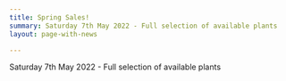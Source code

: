 ```yaml
---
title: Spring Sales!
summary: Saturday 7th May 2022 - Full selection of available plants
layout: page-with-news

---
```

Saturday 7th May 2022 - Full selection of available plants